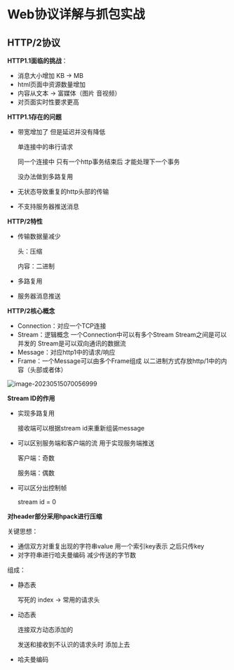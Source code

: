 # Web协议详解与抓包实战



## HTTP/2协议

**HTTP1.1面临的挑战**：

- 消息大小增加 KB -> MB
- html页面中资源数量增加
- 内容从文本 -> 富媒体（图片 音视频）
- 对页面实时性要求更高



**HTTP1.1存在的问题**

- 带宽增加了 但是延迟并没有降低

  单连接中的串行请求 

  同一个连接中 只有一个http事务结束后 才能处理下一个事务

  没办法做到多路复用

- 无状态导致重复的http头部的传输

- 不支持服务器推送消息



**HTTP/2特性**

- 传输数据量减少

  头：压缩

  内容：二进制

- 多路复用

- 服务器消息推送



**HTTP/2核心概念**

- Connection：对应一个TCP连接
- Stream：逻辑概念 一个Connection中可以有多个Stream Stream之间是可以并发的 Stream是可以双向通讯的数据流
- Message：对应http1中的请求/响应
- Frame：一个Message可以由多个Frame组成 以二进制方式存放http/1中的内容（头部或者体）

![image-20230515070056999](https://daxiao-img.oss-cn-beijing.aliyuncs.com/img/202305150700102.png)



**Stream ID的作用**

- 实现多路复用

  接收端可以根据stream id来重新组装message

- 可以区别服务端和客户端的流 用于实现服务端推送

  客户端：奇数

  服务端：偶数

- 可以区分出控制帧

  stream id = 0



**对header部分采用hpack进行压缩**

关键思想：

- 通信双方对重复出现的字符串value 用一个索引key表示 之后只传key
- 对字符串进行哈夫曼编码 减少传送的字节数



组成：

- 静态表

  写死的 index -> 常用的请求头

- 动态表

  连接双方动态添加的

  发送和接收到不认识的请求头时 添加上去

- 哈夫曼编码




